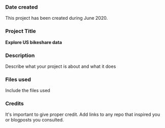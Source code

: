 ### Date created
This project has been created during June 2020.

### Project Title
**Explore US bikeshare data**

### Description
Describe what your project is about and what it does

### Files used
Include the files used

### Credits
It's important to give proper credit. Add links to any repo that inspired you or blogposts you consulted.
